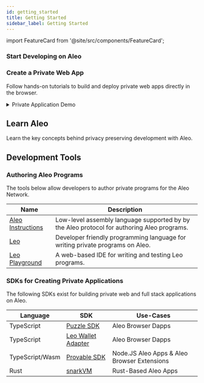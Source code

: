 ```yaml
---
id: getting_started
title: Getting Started
sidebar_label: Getting Started
---
```


import FeatureCard from '@site/src/components/FeatureCard';

### Start Developing on Aleo

<div style={{
  display: 'grid',
  gridTemplateColumns: 'repeat(2, minmax(0, 1fr))',
  gap: '1.5rem',
  width: '100%',
  margin: '2rem 0'
}}>

<FeatureCard
  title="🚀 Quick Start"
  description="Build a Leo program and deploy it to Aleo."
  link="./quick_start"
/>

<FeatureCard
  title="🦁 Local Setup"
  description="Setup a local development environment."
  link="./installation"
/>

</div>

### Create a Private Web App

Follow hands-on tutorials to build and deploy private web apps directly in the browser.

<div style={{
  display: 'grid',
  gridTemplateColumns: 'repeat(2, minmax(0, 1fr))',
  gap: '1.5rem',
  width: '100%',
  margin: '2rem 0'
}}>

<FeatureCard
  title="Make a Private Web App"
  description="Build a private full stack app."
  link="https://github.com/ProvableHQ/zk-auction-example?tab=readme-ov-file#private-auctions-with-aleo"
/>

<FeatureCard
  title="Try Privacy on the Web"
  description="Try a live privacy preserving web app."
  link="https://stackblitz.com/github/ProvableHQ/zk-auction-example"
/>

</div>

<div style={{
  width: '100%',
  margin: '2rem 0'
}}>
  <details style={{
    background: '#1a1f2e',
    borderRadius: '8px',
    border: '1px solid #2d3748',
    overflow: 'hidden'
  }}>
    <summary style={{
      padding: '1.25rem',
      color: '#e2e8f0',
      fontSize: '1.125rem',
      fontWeight: '600',
      listStyle: 'none',
      cursor: 'pointer',
    }}>
      Private Application Demo
    </summary>

    <div style={{ padding: '1.25rem', background: '#151922' }}>
      <div style={{ position: 'relative', paddingBottom: '56.25%', height: 0 }}>
        <iframe
          src="https://player.vimeo.com/video/1080014879?h=b4e53cd085&badge=0&autopause=0&player_id=0&app_id=58479"
          style={{
            position: 'absolute',
            top: 0,
            left: 0,
            width: '100%',
            height: '100%',
          }}
          frameBorder="0"
          allow="autoplay; fullscreen; picture-in-picture"
          allowFullScreen
          title="Zero Knowledge Auctions"
        />
      </div>
    </div>
  </details>
</div>


## Learn Aleo

Learn the key concepts behind privacy preserving development with Aleo.

<div style={{
  display: 'grid',
  gridTemplateColumns: 'repeat(2, minmax(0, 1fr))',
  gap: '1.5rem',
  width: '100%',
  margin: '2rem 0'
}}>

<div style={{ display: 'flex', flexDirection: 'column', gap: '1.5rem' }}>
  <FeatureCard
    title="Accounts"
    description="Learn about Aleo accounts and how they work."
    link="/concepts/fundamentals/accounts"
  />
  <FeatureCard
    title="Transfers"
    description="Understand how private transfers work in Aleo."
    link="/concepts/fundamentals/transfers"
  />
  <FeatureCard
    title="Fees"
    description="Learn about transaction fees and how they're calculated."
    link="/concepts/fundamentals/transaction_fees"
  />
</div>

<div style={{ display: 'flex', flexDirection: 'column', gap: '1.5rem' }}>
  <FeatureCard
    title="Programs"
    description="Explore how to write and deploy Aleo programs."
    link="/concepts/fundamentals/programs"
  />
  <FeatureCard
    title="Transactions"
    description="Understand the structure and lifecycle of Aleo transactions."
    link="/concepts/fundamentals/transactions"
  />
  <FeatureCard
    title="Program State"
    description="Learn about managing program state in Aleo."
    link="/concepts/fundamentals/public_private"
  />
</div>

</div>

## Development Tools

### Authoring Aleo Programs

The tools below allow developers to author private programs for the Aleo Network.

| Name                                         | Description                                                                                |
|----------------------------------------------|--------------------------------------------------------------------------------------------|
| [Aleo Instructions](/guides/aleo/aleo)     | Low-level assembly language supported by by the Aleo protocol for authoring Aleo programs. |
| [Leo](https://docs.leo-lang.org/leo)         | Developer friendly programming language for writing private programs on Aleo.              |
| [Leo Playground](https://play.leo-lang.org/) | A web-based IDE for writing and testing Leo programs.                                      |

### SDKs for Creating Private Applications

The following SDKs exist for building private web and full stack applications on Aleo.

| Language        | SDK                                                                            | Use-Cases                                   |
|-----------------|--------------------------------------------------------------------------------|---------------------------------------------|
| TypeScript      | [Puzzle SDK](https://docs.puzzle.online/)                                      | Aleo Browser Dapps                          |
| TypeScript      | [Leo Wallet Adapter](https://docs.leo.app/aleo-wallet-adapter)                 | Aleo Browser Dapps                          |
| TypeScript/Wasm | [Provable SDK](https://docs.explorer.provable.com/docs/sdk/92sd7hgph3ggt-overview) | Node.JS Aleo Apps & Aleo Browser Extensions |
| Rust            | [snarkVM](https://github.com/ProvableHQ/snarkVM)                               | Rust-Based Aleo Apps                        |


